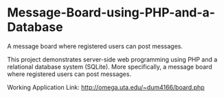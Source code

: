 Message-Board-using-PHP-and-a-Database
======================================

A message board where registered users can post messages.



This project demonstrates server-side web programming using PHP and a relational database system (SQLite).
More specifically, a message board where registered users can post messages.

Working Application Link: http://omega.uta.edu/~dum4166/board.php
